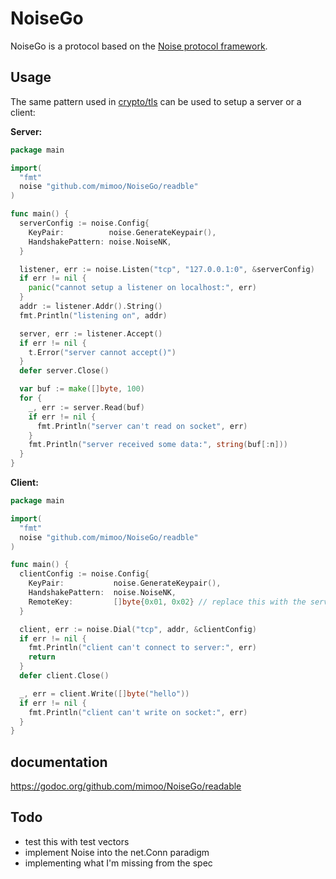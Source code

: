 # NoiseGo

NoiseGo is a protocol based on the [Noise protocol framework](http://noiseprotocol.org/).

## Usage

The same pattern used in [crypto/tls](https://golang.org/pkg/crypto/tls/) can be used to setup a server or a client:

**Server:**

```go
package main

import(
  "fmt"
  noise "github.com/mimoo/NoiseGo/readble"
)

func main() {
  serverConfig := noise.Config{
    KeyPair:          noise.GenerateKeypair(),
    HandshakePattern: noise.NoiseNK,
  }

  listener, err := noise.Listen("tcp", "127.0.0.1:0", &serverConfig)
  if err != nil {
    panic("cannot setup a listener on localhost:", err)
  }
  addr := listener.Addr().String()
  fmt.Println("listening on", addr)

  server, err := listener.Accept()
  if err != nil {
    t.Error("server cannot accept()")
  }
  defer server.Close()

  var buf := make([]byte, 100)
  for {
    _, err := server.Read(buf)
    if err != nil {
      fmt.Println("server can't read on socket", err)
    }
    fmt.Println("server received some data:", string(buf[:n]))
  }
}
```

**Client:**

```go
package main

import(
  "fmt"
  noise "github.com/mimoo/NoiseGo/readble"
)

func main() {
  clientConfig := noise.Config{
    KeyPair:           noise.GenerateKeypair(),
    HandshakePattern:  noise.NoiseNK,
    RemoteKey:         []byte{0x01, 0x02} // replace this with the server's public key
  }

  client, err := noise.Dial("tcp", addr, &clientConfig)
  if err != nil {
    fmt.Println("client can't connect to server:", err)
    return
  }
  defer client.Close()

  _, err = client.Write([]byte("hello"))
  if err != nil {
    fmt.Println("client can't write on socket:", err)
  }
}
```

## documentation

https://godoc.org/github.com/mimoo/NoiseGo/readable


## Todo

* test this with test vectors
* implement Noise into the net.Conn paradigm
* implementing what I'm missing from the spec
